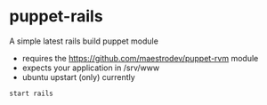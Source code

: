 puppet-rails
============
A simple latest rails build puppet module
* requires the https://github.com/maestrodev/puppet-rvm module
* expects your application in /srv/www
* ubuntu upstart (only) currently
```shell
start rails
```
